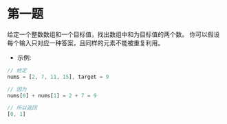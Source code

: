 # 第一题

给定一个整数数组和一个目标值，找出数组中和为目标值的两个数。
你可以假设每个输入只对应一种答案，且同样的元素不能被重复利用。

+ 示例:

```js
// 给定 
nums = [2, 7, 11, 15], target = 9

// 因为 
nums[0] + nums[1] = 2 + 7 = 9

// 所以返回 
[0, 1]
```